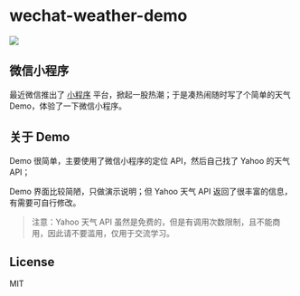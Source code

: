 # wechat-weather-demo

![](http://ww2.sinaimg.cn/large/006y8lVagw1f865bub8tsj309e0go74k.jpg)

## 微信小程序

最近微信推出了 [小程序](https://mp.weixin.qq.com/debug/wxadoc/dev/index.html) 平台，掀起一股热潮；于是凑热闹随时写了个简单的天气 Demo，体验了一下微信小程序。

## 关于 Demo
Demo 很简单，主要使用了微信小程序的定位 API，然后自己找了 Yahoo 的天气 API；

Demo 界面比较简陋，只做演示说明；但 Yahoo 天气 API 返回了很丰富的信息，有需要可自行修改。

> 注意：Yahoo 天气 API 虽然是免费的，但是有调用次数限制，且不能商用，因此请不要滥用，仅用于交流学习。

## License
MIT